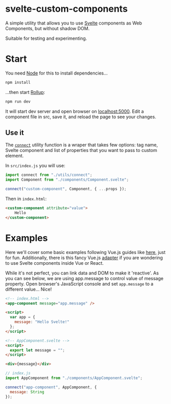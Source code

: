 # svelte-custom-components

A simple utility that allows you to use [Svelte](https://svelte.dev/) components as Web Components, but without shadow DOM.

Suitable for testing and experimenting.

# Start

You need [Node](https://nodejs.org/en/) for this to install dependencies...

```bash
npm install
```

...then start [Rollup](https://rollupjs.org/):

```bash
npm run dev
```

It will start dev server and open browser on [localhost:5000](localhost:5000). Edit a component file in src, save it, and reload the page to see your changes.

## Use it

The [`connect`](https://github.com/ninonagy/svelte-custom-components/blob/master/src/utils/connect.js) utility function is a wraper that takes few options: tag name, Svelte component and list of properties that you want to pass to custom element.

In `src/index.js` you will use:

```js
import connect from "./utils/connect";
import Component from "./components/Component.svelte";

connect("custom-component", Component, { ...props });
```

Then in `index.html`:

```html
<custom-component attribute="value">
    Hello
</custom-component>
```

# Examples

Here we'll cover some basic examples following Vue.js guides like [here](https://vuejs.org/v2/guide/#Declarative-Rendering), just for fun. Additionally, there is this fancy Vue.js [adapter](https://github.com/pngwn/svelte-adapter) if you are wondering to use Svelte components inside Vue or React.

While it's not perfect, you can link data and DOM to make it 'reactive'. As you can see below, we are using app.message to control value of message property. Open browser's JavaScript console and set `app.message` to a different value... Nice! 

```html
<!-- index.html -->
<app-component message="app.message" />

<script>
  var app = {
    message: "Hello Svelte!"
  };
</script>

<!-- AppComponent.svelte -->
<script>
  export let message = "";
</script>

<div>{message}</div>
```
```js
// index.js
import AppComponent from "./components/AppComponent.svelte";

connect("app-component", AppComponent, {
  message: String
});
```






